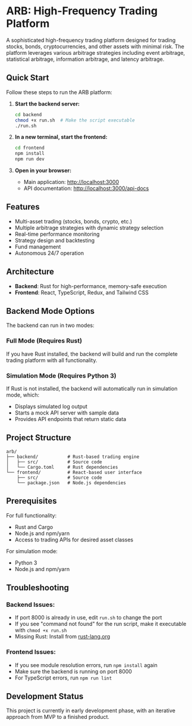 # ARB: High-Frequency Trading Platform

A sophisticated high-frequency trading platform designed for trading stocks, bonds, cryptocurrencies, and other assets with minimal risk. The platform leverages various arbitrage strategies including event arbitrage, statistical arbitrage, information arbitrage, and latency arbitrage.

## Quick Start

Follow these steps to run the ARB platform:

1. **Start the backend server:**
   ```bash
   cd backend
   chmod +x run.sh  # Make the script executable
   ./run.sh
   ```

2. **In a new terminal, start the frontend:**
   ```bash
   cd frontend
   npm install
   npm run dev
   ```

3. **Open in your browser:**
   - Main application: [http://localhost:3000](http://localhost:3000)
   - API documentation: [http://localhost:3000/api-docs](http://localhost:3000/api-docs)

## Features

- Multi-asset trading (stocks, bonds, crypto, etc.)
- Multiple arbitrage strategies with dynamic strategy selection
- Real-time performance monitoring
- Strategy design and backtesting
- Fund management
- Autonomous 24/7 operation

## Architecture

- **Backend**: Rust for high-performance, memory-safe execution
- **Frontend**: React, TypeScript, Redux, and Tailwind CSS

## Backend Mode Options

The backend can run in two modes:

### Full Mode (Requires Rust)
If you have Rust installed, the backend will build and run the complete trading platform with all functionality.

### Simulation Mode (Requires Python 3)
If Rust is not installed, the backend will automatically run in simulation mode, which:
- Displays simulated log output
- Starts a mock API server with sample data
- Provides API endpoints that return static data

## Project Structure

```
arb/
├── backend/           # Rust-based trading engine
│   ├── src/           # Source code
│   └── Cargo.toml     # Rust dependencies
└── frontend/          # React-based user interface
    ├── src/           # Source code
    └── package.json   # Node.js dependencies
```

## Prerequisites

For full functionality:
- Rust and Cargo
- Node.js and npm/yarn
- Access to trading APIs for desired asset classes

For simulation mode:
- Python 3
- Node.js and npm/yarn

## Troubleshooting

### Backend Issues:
- If port 8000 is already in use, edit `run.sh` to change the port
- If you see "command not found" for the run script, make it executable with `chmod +x run.sh`
- Missing Rust: Install from [rust-lang.org](https://www.rust-lang.org/tools/install)

### Frontend Issues:
- If you see module resolution errors, run `npm install` again
- Make sure the backend is running on port 8000
- For TypeScript errors, run `npm run lint`

## Development Status

This project is currently in early development phase, with an iterative approach from MVP to a finished product. 
